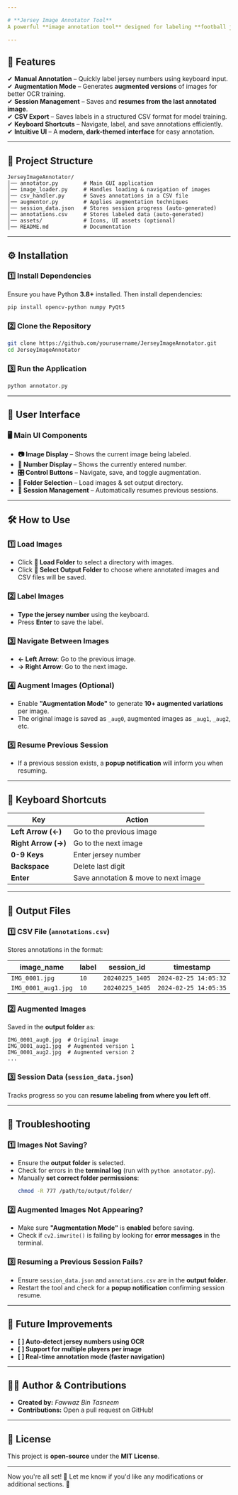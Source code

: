 ```yaml
---

# **Jersey Image Annotator Tool**  
A powerful **image annotation tool** designed for labeling **football jersey numbers**. It supports **manual annotation** and **automatic augmentation**, making it ideal for training OCR models on jersey numbers.

---
```


## **📌 Features**
✔ **Manual Annotation** – Quickly label jersey numbers using keyboard input.  
✔ **Augmentation Mode** – Generates **augmented versions** of images for better OCR training.  
✔ **Session Management** – Saves and **resumes from the last annotated image**.  
✔ **CSV Export** – Saves labels in a structured CSV format for model training.  
✔ **Keyboard Shortcuts** – Navigate, label, and save annotations efficiently.  
✔ **Intuitive UI** – A **modern, dark-themed interface** for easy annotation.

---

## **📂 Project Structure**
```
JerseyImageAnnotator/
│── annotator.py        # Main GUI application
│── image_loader.py     # Handles loading & navigation of images
│── csv_handler.py      # Saves annotations in a CSV file
│── augmentor.py        # Applies augmentation techniques
│── session_data.json   # Stores session progress (auto-generated)
│── annotations.csv     # Stores labeled data (auto-generated)
│── assets/             # Icons, UI assets (optional)
│── README.md           # Documentation
```

---

## **⚙️ Installation**
### **1️⃣ Install Dependencies**
Ensure you have Python **3.8+** installed. Then install dependencies:

```bash
pip install opencv-python numpy PyQt5
```

### **2️⃣ Clone the Repository**
```bash
git clone https://github.com/yourusername/JerseyImageAnnotator.git
cd JerseyImageAnnotator
```

### **3️⃣ Run the Application**
```bash
python annotator.py
```

---

## **🎨 User Interface**
### **🖥️ Main UI Components**
- **📷 Image Display** – Shows the current image being labeled.
- **🔢 Number Display** – Shows the currently entered number.
- **🎛️ Control Buttons** – Navigate, save, and toggle augmentation.
- **📂 Folder Selection** – Load images & set output directory.
- **💾 Session Management** – Automatically resumes previous sessions.

---

## **🛠️ How to Use**
### **1️⃣ Load Images**
- Click **📂 Load Folder** to select a directory with images.
- Click **📁 Select Output Folder** to choose where annotated images and CSV files will be saved.

### **2️⃣ Label Images**
- **Type the jersey number** using the keyboard.
- Press **Enter** to save the label.

### **3️⃣ Navigate Between Images**
- **← Left Arrow**: Go to the previous image.
- **→ Right Arrow**: Go to the next image.

### **4️⃣ Augment Images (Optional)**
- Enable **"Augmentation Mode"** to generate **10+ augmented variations** per image.
- The original image is saved as `_aug0`, augmented images as `_aug1`, `_aug2`, etc.

### **5️⃣ Resume Previous Session**
- If a previous session exists, a **popup notification** will inform you when resuming.

---

## **🎯 Keyboard Shortcuts**
| Key | Action |
|-----|--------|
| **Left Arrow (←)** | Go to the previous image |
| **Right Arrow (→)** | Go to the next image |
| **0-9 Keys** | Enter jersey number |
| **Backspace** | Delete last digit |
| **Enter** | Save annotation & move to next image |

---

## **📜 Output Files**
### **1️⃣ CSV File (`annotations.csv`)**
Stores annotations in the format:

| image_name | label | session_id | timestamp |
|------------|-------|------------|------------|
| `IMG_0001.jpg` | `10` | `20240225_1405` | `2024-02-25 14:05:32` |
| `IMG_0001_aug1.jpg` | `10` | `20240225_1405` | `2024-02-25 14:05:35` |

### **2️⃣ Augmented Images**
Saved in the **output folder** as:
```
IMG_0001_aug0.jpg  # Original image
IMG_0001_aug1.jpg  # Augmented version 1
IMG_0001_aug2.jpg  # Augmented version 2
...
```

### **3️⃣ Session Data (`session_data.json`)**
Tracks progress so you can **resume labeling from where you left off**.

---

## **🐞 Troubleshooting**
### **1️⃣ Images Not Saving?**
- Ensure the **output folder** is selected.
- Check for errors in the **terminal log** (run with `python annotator.py`).
- Manually **set correct folder permissions**:
  ```bash
  chmod -R 777 /path/to/output/folder/
  ```

### **2️⃣ Augmented Images Not Appearing?**
- Make sure **"Augmentation Mode"** is **enabled** before saving.
- Check if `cv2.imwrite()` is failing by looking for **error messages** in the terminal.

### **3️⃣ Resuming a Previous Session Fails?**
- Ensure `session_data.json` and `annotations.csv` are in the **output folder**.
- Restart the tool and check for a **popup notification** confirming session resume.

---

## **🚀 Future Improvements**
- **[ ] Auto-detect jersey numbers using OCR**  
- **[ ] Support for multiple players per image**  
- **[ ] Real-time annotation mode (faster navigation)**  

---

## **👨‍💻 Author & Contributions**
- **Created by:** *Fawwaz Bin Tasneem*  
- **Contributions:** Open a pull request on GitHub!  

---

## **📜 License**
This project is **open-source** under the **MIT License**.

---

Now you're all set! 🎉 Let me know if you'd like any modifications or additional sections. 🚀
